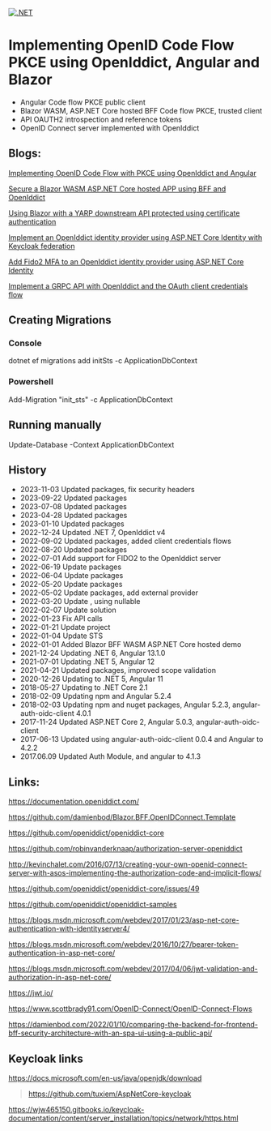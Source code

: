 [![.NET](https://github.com/damienbod/AspNetCoreOpeniddict/actions/workflows/dotnet.yml/badge.svg)](https://github.com/damienbod/AspNetCoreOpeniddict/actions/workflows/dotnet.yml)

# Implementing OpenID Code Flow PKCE using OpenIddict, Angular and Blazor

- Angular Code flow PKCE public client
- Blazor WASM, ASP.NET Core hosted BFF Code flow PKCE, trusted client
- API OAUTH2 introspection and reference tokens
- OpenID Connect server implemented with OpenIddict

## Blogs: 

[Implementing OpenID Code Flow with PKCE using OpenIddict and Angular](https://damienbod.com/2017/04/11/implementing-openid-implicit-flow-using-openiddict-and-angular/)

[Secure a Blazor WASM ASP.NET Core hosted APP using BFF and OpenIddict](https://damienbod.com/2022/01/03/secure-a-blazor-wasm-asp-net-core-hosted-app-using-bff-and-openiddict/)

[Using Blazor with a YARP downstream API protected using certificate authentication](https://damienbod.com/2022/02/07/using-blazor-with-a-yarp-downstream-api-protected-using-certificate-authentication/)

[Implement an OpenIddict identity provider using ASP.NET Core Identity with Keycloak federation](https://damienbod.com/2022/05/02/implement-an-openiddict-identity-provider-using-asp-net-core-identity-with-keycloak-federation/)

[Add Fido2 MFA to an OpenIddict identity provider using ASP.NET Core Identity](https://damienbod.com/2022/07/04/add-fido2-mfa-to-an-openiddict-identity-provider-using-asp-net-core-identity/)

[Implement a GRPC API with OpenIddict and the OAuth client credentials flow](https://damienbod.com/2022/09/05/implement-a-grpc-api-with-openiddict-and-oauth-the-client-credentials-flow/)

## Creating Migrations

### Console

dotnet ef migrations add initSts -c ApplicationDbContext

### Powershell

Add-Migration "init_sts" -c ApplicationDbContext  

## Running manually

Update-Database -Context ApplicationDbContext

## History

- 2023-11-03 Updated packages, fix security headers
- 2023-09-22 Updated packages
- 2023-07-08 Updated packages
- 2023-04-28 Updated packages
- 2023-01-10 Updated packages
- 2022-12-24 Updated .NET 7, OpenIddict v4
- 2022-09-02 Updated packages, added client credentials flows
- 2022-08-20 Updated packages
- 2022-07-01 Add support for FIDO2 to the OpenIddict server
- 2022-06-19 Update packages
- 2022-06-04 Update packages
- 2022-05-20 Update packages
- 2022-05-02 Update packages, add external provider
- 2022-03-20 Update , using nullable
- 2022-02-07 Update solution
- 2022-01-23 Fix API calls
- 2022-01-21 Update project
- 2022-01-04 Update STS 
- 2022-01-01 Added Blazor BFF WASM ASP.NET Core hosted demo
- 2021-12-24 Updating .NET 6, Angular 13.1.0
- 2021-07-01 Updating .NET 5, Angular 12
- 2021-04-21 Updated packages, improved scope validation
- 2020-12-26 Updating to .NET 5, Angular 11
- 2018-05-27 Updating to .NET Core 2.1
- 2018-02-09 Updating npm and Angular 5.2.4
- 2018-02-03 Updating npm and nuget packages, Angular 5.2.3, angular-auth-oidc-client 4.0.1
- 2017-11-24 Updated ASP.NET Core 2, Angular 5.0.3, angular-auth-oidc-client
- 2017-06-13 Updated using angular-auth-oidc-client 0.0.4 and Angular to 4.2.2
 - 2017.06.09 Updated Auth Module, and angular to 4.1.3

## Links:

https://documentation.openiddict.com/

https://github.com/damienbod/Blazor.BFF.OpenIDConnect.Template

https://github.com/openiddict/openiddict-core

https://github.com/robinvanderknaap/authorization-server-openiddict

http://kevinchalet.com/2016/07/13/creating-your-own-openid-connect-server-with-asos-implementing-the-authorization-code-and-implicit-flows/

https://github.com/openiddict/openiddict-core/issues/49

https://github.com/openiddict/openiddict-samples

https://blogs.msdn.microsoft.com/webdev/2017/01/23/asp-net-core-authentication-with-identityserver4/

https://blogs.msdn.microsoft.com/webdev/2016/10/27/bearer-token-authentication-in-asp-net-core/

https://blogs.msdn.microsoft.com/webdev/2017/04/06/jwt-validation-and-authorization-in-asp-net-core/

https://jwt.io/

https://www.scottbrady91.com/OpenID-Connect/OpenID-Connect-Flows

https://damienbod.com/2022/01/10/comparing-the-backend-for-frontend-bff-security-architecture-with-an-spa-ui-using-a-public-api/

## Keycloak links

https://docs.microsoft.com/en-us/java/openjdk/download

>https://github.com/tuxiem/AspNetCore-keycloak

https://wjw465150.gitbooks.io/keycloak-documentation/content/server_installation/topics/network/https.html
